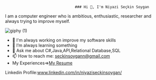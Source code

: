                                     ### Hi 👋, I'm Niyazi Seçkin Soygan
I am a computer engineer who is ambitious, enthusiastic, researcher and always trying to improve myself.

![giphy (1)](https://user-images.githubusercontent.com/102169103/197297233-a79c58e7-b228-4440-9c0f-b82ac779c5ea.gif)

- 🔭 I'm always working on improve my software skills
- 🌱 I’m always learning something
- 💬 Ask me about C#,Java,API,Relational Database,SQL
- 📫 How to reach me: seckinsoygann@gmail.com
- My Experiences=>[My Resume](https://github.com/seckinsoygan/seckinsoygan/files/9842811/CV%2B-%2BNiyazi%2BSeckin%2BSoygan%2B-%2BNoPhoto.1.pdf)

Linkedin Profile:www.linkedin.com/in/niyaziseckinsoygan/
<!--
**seckinsoygan/seckinsoygan** is a ✨ _special_ ✨ repository because its `README.md` (this file) appears on your GitHub profile.

Here are some ideas to get you started:

- 🔭 I’m currently working on ...
- 🌱 I’m currently learning ...
- 👯 I’m looking to collaborate on ...
- 🤔 I’m looking for help with ...
- 💬 Ask me about ...
- 📫 How to reach me: ...
- 😄 Pronouns: ...
- ⚡ Fun fact: ...
-->


